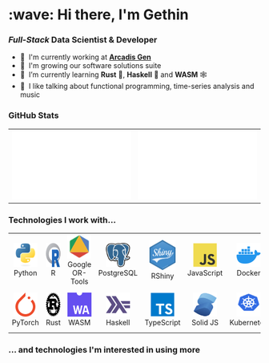 <h1 id="main-title">:wave: Hi there, I'm Gethin</h1>

<h3><i>Full-Stack</i> Data Scientist & Developer </h3>

- :office: &nbsp;I'm currently working at **[Arcadis Gen]**
- :seedling: &nbsp;I'm growing our software solutions suite
- :hatching_chick: &nbsp;I’m currently learning **Rust** :crab:, **Haskell** :purple_heart: and **WASM** :spider_web:
- :speech_balloon: &nbsp;I like talking about functional programming, time-series analysis and music

<h3>GitHub Stats</h3>

<table>
    <tr width="100%">
        <td width="490" align="center">
            <img height=auto alt="Top Langs" src="https://raw.githubusercontent.com/grddavies/github-stats-transparent/output/generated/languages.svg"></img>
        </td>
        <td width="490" align="center">
            <img height=auto src="https://raw.githubusercontent.com/grddavies/github-stats-transparent/output/generated/overview.svg" alt="grddavies' github stats"></img>
        </td>
    </tr>
</table>

<h3>Technologies I work with...</h3>

<table>
  <tr>
    <td align="center" width="96">
      <a href="#tech-1">
        <img src="./img/python-original.svg" width="48" height="48" alt="Python" />
      </a>
      <br>Python
    </td>
    <td align="center" width="96">
      <a href="#tech-1">
        <img src="./img/r.svg" width="48" height="48" alt="R" />
      </a>
      <br>&nbsp;&nbsp;R&nbsp;&nbsp;
    </td>
    <td align="center" width="96">
      <a href="#tech-1">
        <img src="./img/orLogo.png" width="48" height="48" alt="Google OR-Tools" />
      </a>
      <br>Google OR-Tools
    </td>
    <td align="center" width="96">
      <a href="#tech-1" >
        <img src="./img/PostgreSQL_logo.3colors.svg" width="48" height="48" alt="PostgreSQL" />
      </a>
      <br>PostgreSQL
    </td>
    <td align="center" width="96">
      <a href="#tech-1">
        <img src="./img/rshiny.png" width="auto" height="60" alt="RShiny" />
      </a>
      <br>RShiny
    </td>
    <td align="center" width="96">
      <a href="#tech-1">
        <img src="./img/javascript-original.svg" width="48" height="48" alt="JavaScript" />
      </a>
      <br>JavaScript
    </td>
    <!-- <td align="center" width="96">
      <a href="#tech-1">
        <img src="./img/bootstrap-5-1.svg" width="48" height="48" alt="Bootstrap" />
      </a>
      <br>Bootstrap
    </td> -->
    <td align="center" width="96"> 
      <a href="#tech-1" >
        <img src="./img/docker-mono.svg" width="48" height="48" alt="Docker" />
      </a>
      <br>Docker
    </td>
    <td align="center" width="96">
      <a href="#tech-1">
        <img src="./img/git-icon.svg" width="48" height="48" alt="Git" />
      </a>
      <br>Git
    </td>
  </tr>
  <tr>
    <td align="center" width="96">
      <a href="#tech-2">
        <img src="./img/pytorch.svg" width="48" height="48" alt="Golang" />
      </a>
      <br>PyTorch
    </td>
    <td align="center"  width="96">
      <a href="#tech-2">
        <img src="./img/rust.svg" width="48" height="48" alt="Rust" />
      </a>
      <br>Rust
    </td>
    <td align="center"  width="96">
      <a href="#tech-2">
        <img src="./img/wasm-logo.svg" width="48" height="48" alt="WASM" />
      </a>
      <br>WASM
    </td>
    <td align="center"  width="96">
      <a href="#tech-2">
        <img src="./img/haskell.svg" width="48" height="48" alt="Haskell" />
      </a>
      <br>Haskell
    </td>
    <td align="center" width="96">
      <a href="#tech-2">
        <img src="./img/typescript-original.svg" width="48" height="48" alt="TypeScript" />
      </a>
      <br>TypeScript
    </td>
    <td align="center" width="96">
      <a href="#tech-2" >
        <img src="./img/solidjs.svg" width="48" height="48" alt="Solid JS" />
      </a>
      <br>Solid JS
    </td>
    <td align="center" width="96">
      <a href="#tech-2" >
        <img src="https://raw.githubusercontent.com/cncf/artwork/master/projects/kubernetes/icon/color/kubernetes-icon-color.svg" width="48" height="48" alt="Kubernetes" />
      </a>
      <br>Kubernetes
    </td>
    <td align="center"  width="96">
      <a href="#tech-2">
        <img src="./img/abletonlive.svg" width="48" height="48" alt="Ableton Live" />
      </a>
      <br>Ableton Live
    </td>
  </tr>
</table>
<h3>... and technologies I'm interested in using more<h3>
<!-- links -->

[arcadis gen]: https://ArcadisGen.com "Arcadis Gen Home"
[linkedin]: https://www.linkedin.com/in/grddavies "Gethin Davies LinkedIn"
